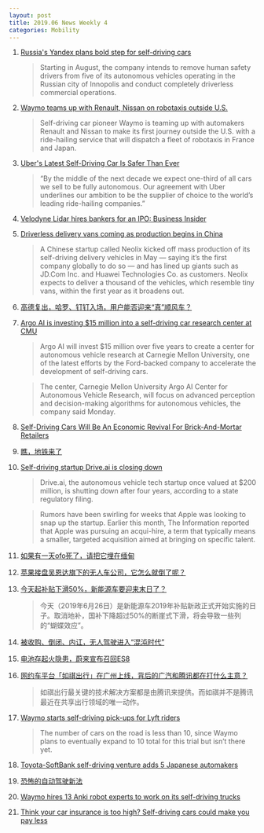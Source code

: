 ```yaml
---
layout: post
title: 2019.06 News Weekly 4
categories: Mobility
---
```


1. [Russia's Yandex plans bold step for self-driving cars](https://europe.autonews.com/automakers/russias-yandex-plans-bold-step-self-driving-cars)

    > Starting in August, the company intends to remove human safety drivers from five of its autonomous vehicles operating in the Russian city of Innopolis and conduct completely driverless commercial operations.

2. [Waymo teams up with Renault, Nissan on robotaxis outside U.S.](https://www.spokesman.com/stories/2019/jun/20/waymo-teams-up-with-renault-nissan-on-robotaxis-ou/)

    > Self-driving car pioneer Waymo is teaming up with automakers Renault and Nissan to make its first journey outside the U.S. with a ride-hailing service that will dispatch a fleet of robotaxis in France and Japan.

3. [Uber's Latest Self-Driving Car Is Safer Than Ever](https://www.newsmax.com/larryalton/self-driving-car-uber/2019/06/23/id/921615/)

    > “By the middle of the next decade we expect one-third of all cars we sell to be fully autonomous. Our agreement with Uber underlines our ambition to be the supplier of choice to the world’s leading ride-hailing companies.”

4. [Velodyne Lidar hires bankers for an IPO: Business Insider](https://kfgo.com/news/articles/2019/jun/22/velodyne-lidar-hires-bankers-for-an-ipo-business-insider/)

5. [Driverless delivery vans coming as production begins in China](https://www.denverpost.com/2019/06/23/china-driverless-delivery-vans/)

    > A Chinese startup called Neolix kicked off mass production of its self-driving delivery vehicles in May — saying it’s the first company globally to do so — and has lined up giants such as JD.Com Inc. and Huawei Technologies Co. as customers. Neolix expects to deliver a thousand of the vehicles, which resemble tiny vans, within the first year as it broadens out.

6. [高德复出，哈罗、钉钉入场，用户能否迎来“真”顺风车？](https://36kr.com/p/5218780)

7. [Argo AI is investing $15 million into a self-driving car research center at CMU](https://techcrunch.com/2019/06/24/argo-ai-is-investing-15-million-into-a-self-driving-car-research-center-at-cmu/)

    > Argo AI  will invest $15 million over five years to create a center for autonomous vehicle research at Carnegie Mellon University,  one of the latest efforts by the Ford-backed company to accelerate the development of self-driving cars.

    > The center, Carnegie Mellon University Argo AI Center for Autonomous Vehicle Research, will focus on advanced perception and decision-making algorithms for autonomous vehicles, the company said Monday.

8. [Self-Driving Cars Will Be An Economic Revival For Brick-And-Mortar Retailers](https://www.retailtouchpoints.com/features/executive-viewpoints/self-driving-cars-will-be-an-economic-revival-for-brick-and-mortar-retailers)

9. [瞧，地铁来了](https://www.huxiu.com/article/305737.html)

10. [Self-driving startup Drive.ai is closing down](https://techcrunch.com/2019/06/25/self-driving-startup-drive-ai-is-closing-down/)

    > Drive.ai,  the autonomous vehicle tech startup once valued at $200 million, is shutting down after four years, according to a state regulatory filing.

    > Rumors have been swirling for weeks that Apple  was looking to snap up the startup. Earlier this month, The Information reported that Apple was pursuing an acqui-hire, a term that typically means a smaller, targeted acquisition aimed at bringing on specific talent.

11. [如果有一天ofo死了，请把它埋在缅甸](https://www.huxiu.com/article/305792.html)

12. [苹果接盘吴恩达旗下的无人车公司，它怎么就倒了呢？](https://www.huxiu.com/article/305815.html)

13. [今天起补贴下滑50%，新能源车要迎来末日了？](https://www.huxiu.com/article/305837.html)

    > 今天（2019年6月26日）是新能源车2019年补贴新政正式开始实施的日子。取消地补，国补下降超过50%的断崖式下滑，将会导致一些列的“蝴蝶效应”。

14. [被收购、倒闭、内讧，无人驾驶进入“混沌时代”](https://www.huxiu.com/article/305847.html)

15. [电池存起火隐患，蔚来宣布召回ES8](https://www.huxiu.com/article/306052.html)

16. [网约车平台「如祺出行」在广州上线，背后的广汽和腾讯都在打什么主意？](https://36kr.com/p/5219684)

    > 如祺出行最关键的技术解决方案都是由腾讯来提供。而如祺并不是腾讯最近在共享出行领域的唯一动作。

17. [Waymo starts self-driving pick-ups for Lyft riders](https://techcrunch.com/2019/06/27/waymo-starts-self-driving-pick-ups-for-lyft-riders/)

    > The number of cars on the road is less than 10, since Waymo  plans to eventually expand to 10 total for this trial but isn’t there yet.

18. [Toyota-SoftBank self-driving venture adds 5 Japanese automakers](https://asia.nikkei.com/Business/Automobile/Toyota-SoftBank-self-driving-venture-adds-5-Japanese-automakers)

19. [恐怖的自动驾驶新法](https://36kr.com/p/5220307)

20. [Waymo hires 13 Anki robot experts to work on its self-driving trucks](https://www.pocket-lint.com/cars/news/148492-waymo-hires-13-anki-robot-experts-to-work-on-its-self-driving-trucks)

21. [Think your car insurance is too high? Self-driving cars could make you pay less](https://www.abacusnews.com/future-tech/think-your-car-insurance-too-high-self-driving-cars-could-make-you-pay-less/article/3014795)